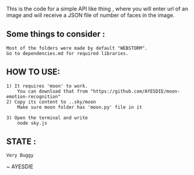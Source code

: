 This is the code for a simple API like thing , where you will enter url of an image and will receive a JSON file of number of faces in the image.


## Some things to consider :
	Most of the folders were made by default "WEBSTORM".
	Go to dependencies.md for required libraries.





## HOW TO USE:

	1) It requires 'moon' to work.
		You can download that from "https://github.com/AYESDIE/moon-emotion-recognition"
	2) Copy its content to ..sky/moon
		Make sure moon folder has 'moon.py' file in it

	3) Open the terminal and write
		node sky.js


## STATE :
	Very Buggy



~ AYESDIE